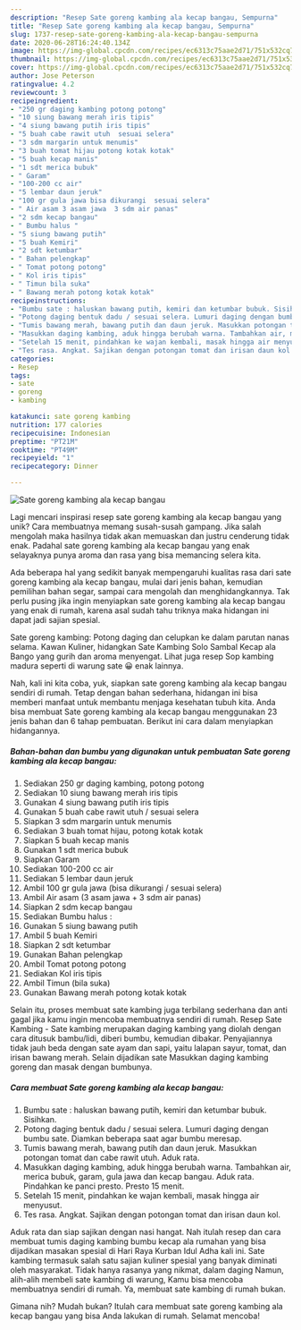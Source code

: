 ```yaml
---
description: "Resep Sate goreng kambing ala kecap bangau, Sempurna"
title: "Resep Sate goreng kambing ala kecap bangau, Sempurna"
slug: 1737-resep-sate-goreng-kambing-ala-kecap-bangau-sempurna
date: 2020-06-28T16:24:40.134Z
image: https://img-global.cpcdn.com/recipes/ec6313c75aae2d71/751x532cq70/sate-goreng-kambing-ala-kecap-bangau-foto-resep-utama.jpg
thumbnail: https://img-global.cpcdn.com/recipes/ec6313c75aae2d71/751x532cq70/sate-goreng-kambing-ala-kecap-bangau-foto-resep-utama.jpg
cover: https://img-global.cpcdn.com/recipes/ec6313c75aae2d71/751x532cq70/sate-goreng-kambing-ala-kecap-bangau-foto-resep-utama.jpg
author: Jose Peterson
ratingvalue: 4.2
reviewcount: 3
recipeingredient:
- "250 gr daging kambing potong potong"
- "10 siung bawang merah iris tipis"
- "4 siung bawang putih iris tipis"
- "5 buah cabe rawit utuh  sesuai selera"
- "3 sdm margarin untuk menumis"
- "3 buah tomat hijau potong kotak kotak"
- "5 buah kecap manis"
- "1 sdt merica bubuk"
- " Garam"
- "100-200 cc air"
- "5 lembar daun jeruk"
- "100 gr gula jawa bisa dikurangi  sesuai selera"
- " Air asam 3 asam jawa  3 sdm air panas"
- "2 sdm kecap bangau"
- " Bumbu halus "
- "5 siung bawang putih"
- "5 buah Kemiri"
- "2 sdt ketumbar"
- " Bahan pelengkap"
- " Tomat potong potong"
- " Kol iris tipis"
- " Timun bila suka"
- " Bawang merah potong kotak kotak"
recipeinstructions:
- "Bumbu sate : haluskan bawang putih, kemiri dan ketumbar bubuk. Sisihkan."
- "Potong daging bentuk dadu / sesuai selera. Lumuri daging dengan bumbu sate. Diamkan beberapa saat agar bumbu meresap."
- "Tumis bawang merah, bawang putih dan daun jeruk. Masukkan potongan tomat dan cabe rawit utuh. Aduk rata."
- "Masukkan daging kambing, aduk hingga berubah warna. Tambahkan air, merica bubuk, garam, gula jawa dan kecap bangau. Aduk rata. Pindahkan ke panci presto. Presto 15 menit."
- "Setelah 15 menit, pindahkan ke wajan kembali, masak hingga air menyusut."
- "Tes rasa. Angkat. Sajikan dengan potongan tomat dan irisan daun kol."
categories:
- Resep
tags:
- sate
- goreng
- kambing

katakunci: sate goreng kambing 
nutrition: 177 calories
recipecuisine: Indonesian
preptime: "PT21M"
cooktime: "PT49M"
recipeyield: "1"
recipecategory: Dinner

---
```



![Sate goreng kambing ala kecap bangau](https://img-global.cpcdn.com/recipes/ec6313c75aae2d71/751x532cq70/sate-goreng-kambing-ala-kecap-bangau-foto-resep-utama.jpg)

Lagi mencari inspirasi resep sate goreng kambing ala kecap bangau yang unik? Cara membuatnya memang susah-susah gampang. Jika salah mengolah maka hasilnya tidak akan memuaskan dan justru cenderung tidak enak. Padahal sate goreng kambing ala kecap bangau yang enak selayaknya punya aroma dan rasa yang bisa memancing selera kita.

Ada beberapa hal yang sedikit banyak mempengaruhi kualitas rasa dari sate goreng kambing ala kecap bangau, mulai dari jenis bahan, kemudian pemilihan bahan segar, sampai cara mengolah dan menghidangkannya. Tak perlu pusing jika ingin menyiapkan sate goreng kambing ala kecap bangau yang enak di rumah, karena asal sudah tahu triknya maka hidangan ini dapat jadi sajian spesial.

Sate goreng kambing: Potong daging dan celupkan ke dalam parutan nanas selama. Kawan Kuliner, hidangkan Sate Kambing Solo Sambal Kecap ala Bango yang gurih dan aroma menyengat. Lihat juga resep Sop kambing madura seperti di warung sate 😀 enak lainnya.


Nah, kali ini kita coba, yuk, siapkan sate goreng kambing ala kecap bangau sendiri di rumah. Tetap dengan bahan sederhana, hidangan ini bisa memberi manfaat untuk membantu menjaga kesehatan tubuh kita. Anda bisa membuat Sate goreng kambing ala kecap bangau menggunakan 23 jenis bahan dan 6 tahap pembuatan. Berikut ini cara dalam menyiapkan hidangannya.

<!--inarticleads1-->

##### Bahan-bahan dan bumbu yang digunakan untuk pembuatan Sate goreng kambing ala kecap bangau:

1. Sediakan 250 gr daging kambing, potong potong
1. Sediakan 10 siung bawang merah iris tipis
1. Gunakan 4 siung bawang putih iris tipis
1. Gunakan 5 buah cabe rawit utuh / sesuai selera
1. Siapkan 3 sdm margarin untuk menumis
1. Sediakan 3 buah tomat hijau, potong kotak kotak
1. Siapkan 5 buah kecap manis
1. Gunakan 1 sdt merica bubuk
1. Siapkan  Garam
1. Sediakan 100-200 cc air
1. Sediakan 5 lembar daun jeruk
1. Ambil 100 gr gula jawa (bisa dikurangi / sesuai selera)
1. Ambil  Air asam (3 asam jawa + 3 sdm air panas)
1. Siapkan 2 sdm kecap bangau
1. Sediakan  Bumbu halus :
1. Gunakan 5 siung bawang putih
1. Ambil 5 buah Kemiri
1. Siapkan 2 sdt ketumbar
1. Gunakan  Bahan pelengkap
1. Ambil  Tomat potong potong
1. Sediakan  Kol iris tipis
1. Ambil  Timun (bila suka)
1. Gunakan  Bawang merah potong kotak kotak


Selain itu, proses membuat sate kambing juga terbilang sederhana dan anti gagal jika kamu ingin mencoba membuatnya sendiri di rumah. Resep Sate Kambing - Sate kambing merupakan daging kambing yang diolah dengan cara ditusuk bambu/lidi, diberi bumbu, kemudian dibakar. Penyajiannya tidak jauh beda dengan sate ayam dan sapi, yaitu lalapan sayur, tomat, dan irisan bawang merah. Selain dijadikan sate Masukkan daging kambing goreng dan masak dengan bumbunya. 

<!--inarticleads2-->

##### Cara membuat Sate goreng kambing ala kecap bangau:

1. Bumbu sate : haluskan bawang putih, kemiri dan ketumbar bubuk. Sisihkan.
1. Potong daging bentuk dadu / sesuai selera. Lumuri daging dengan bumbu sate. Diamkan beberapa saat agar bumbu meresap.
1. Tumis bawang merah, bawang putih dan daun jeruk. Masukkan potongan tomat dan cabe rawit utuh. Aduk rata.
1. Masukkan daging kambing, aduk hingga berubah warna. Tambahkan air, merica bubuk, garam, gula jawa dan kecap bangau. Aduk rata. Pindahkan ke panci presto. Presto 15 menit.
1. Setelah 15 menit, pindahkan ke wajan kembali, masak hingga air menyusut.
1. Tes rasa. Angkat. Sajikan dengan potongan tomat dan irisan daun kol.


Aduk rata dan siap sajikan dengan nasi hangat. Nah itulah resep dan cara membuat tumis daging kambing bumbu kecap ala rumahan yang bisa dijadikan masakan spesial di Hari Raya Kurban Idul Adha kali ini. Sate kambing termasuk salah satu sajian kuliner spesial yang banyak diminati oleh masyarakat. Tidak hanya rasanya yang nikmat, dalam daging Namun, alih-alih membeli sate kambing di warung, Kamu bisa mencoba membuatnya sendiri di rumah. Ya, membuat sate kambing di rumah bukan. 

Gimana nih? Mudah bukan? Itulah cara membuat sate goreng kambing ala kecap bangau yang bisa Anda lakukan di rumah. Selamat mencoba!
